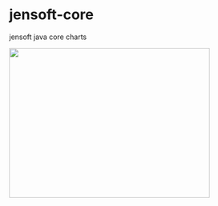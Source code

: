 # jensoft-core
jensoft java core charts 

<img width="400" height="300" src="https://www.jensoftapi.com/site//WebViewRequest?group=overview&amp;view=pie&amp;width=800&amp;height=600">

